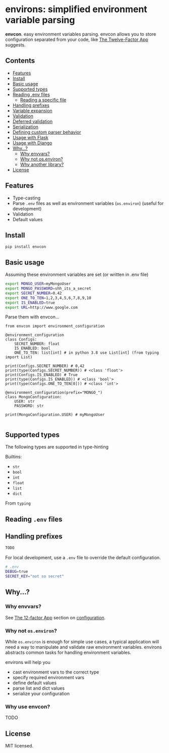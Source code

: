 # environs: simplified environment variable parsing


**envcon**. easy environment variables parsing.
envcon allows you to store configuration separated from your code, like 
[The Twelve-Factor App](https://12factor.net/config) suggests.

## Contents

- [Features](#features)
- [Install](#install)
- [Basic usage](#basic-usage)
- [Supported types](#supported-types)
- [Reading .env files](#reading-env-files)
  - [Reading a specific file](#reading-a-specific-file)
- [Handling prefixes](#handling-prefixes)
- [Variable expansion](#variable-expansion)
- [Validation](#validation)
- [Deferred validation](#deferred-validation)
- [Serialization](#serialization)
- [Defining custom parser behavior](#defining-custom-parser-behavior)
- [Usage with Flask](#usage-with-flask)
- [Usage with Django](#usage-with-django)
- [Why...?](#why)
  - [Why envvars?](#why-envvars)
  - [Why not os.environ?](#why-not-osenviron)
  - [Why another library?](#why-another-library)
- [License](#license)

## Features

- Type-casting
- Parse `.env` files as well as environment variables (`os.environ`) (useful for development)
- Validation
- Default values

## Install

    pip install envcon

## Basic usage

Assuming these environment variables are set (or written in .env file)

```bash
export MONGO_USER=myMongoUser
export MONGO_PASSWORD=shh_its_a_secret
export SECRET_NUMBER=0.42
export ONE_TO_TEN=1,2,3,4,5,6,7,8,9,10
export IS_ENABLED=true
export URL=http://www.google.com
```

Parse them with envcon...

```python3
from envcon import environment_configuration

@environment_configuration
class Configs:
    SECRET_NUMBER: float
    IS_ENABLED: bool
    ONE_TO_TEN: list[int] # in python 3.8 use List[int] (from typing import List) 

print(Configs.SECRET_NUMBER) # 0,42
print(type(Configs.SECRET_NUMBER)) # <class 'float'>
print(Configs.IS_ENABLED) # True
print(type(Configs.IS_ENABLED)) # <class 'bool'>
print(type(Configs.ONE_TO_TEN[0])) # <class 'int'> 

@environment_configuration(prefix="MONGO_")
class MongoConfiguration:
    USER: str
    PASSWORD: str

print(MongoConfiguration.USER) # myMongoUser
    
```

## Supported types

The following types are supported in type-hinting

Builtins:
- `str`
- `bool`
- `int`
- `float`
- `list`
- `dict` 

From `typing`

## Reading `.env` files


## Handling prefixes

```python
TODO
```


For local development, use a `.env` file to override the default
configuration.

```bash
# .env
DEBUG=true
SECRET_KEY="not so secret"
```


## Why...?

### Why envvars?

See [The 12-factor App](http://12factor.net/config) section on
[configuration](http://12factor.net/config).

### Why not `os.environ`?

While `os.environ` is enough for simple use cases, a typical application
will need a way to manipulate and validate raw environment variables.
environs abstracts common tasks for handling environment variables.

environs will help you

- cast environment vars to the correct type
- specify required environment vars
- define default values
- parse list and dict values
- serialize your configuration

### Why use envcon?
TODO

## License

MIT licensed. 